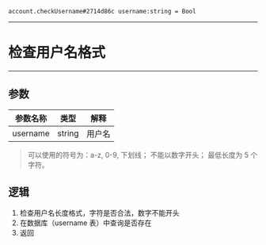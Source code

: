 ```
account.checkUsername#2714d86c username:string = Bool
```

---
# 检查用户名格式
---

## 参数
参数名称 | 类型 | 解释
:-: | :-: | :-:
username | string | 用户名

> 可以使用的符号为：a-z, 0-9, 下划线；
> 不能以数字开头；
> 最低长度为 5 个字符。

## 逻辑
1. 检查用户名长度格式，字符是否合法，数字不能开头
2. 在数据库（username 表）中查询是否存在
3. 返回